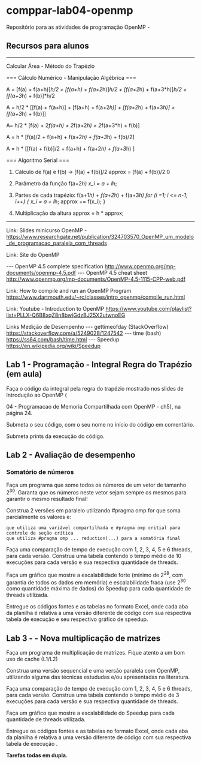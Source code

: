 # comppar-lab04-openmp
Repositório para as atividades de programação OpenMP - 

## Recursos para alunos

----------------------------------------------------------------------
Calcular Área - Método do Trapézio 

=== Cálculo Numérico - Manipulação Algébrica ===

A = [f(a) + f(a+h)]*h/2 + [f(a+h) + f(a+2*h)]*h/2 + [f(a+2*h) + f(a+3*h)]*h/2 + [f(a+3*h) + f(b)]*h/2

A = h/2 * [[f(a) + f(a+h)] + [f(a+h) + f(a+2*h)] + [f(a+2*h) + f(a+3*h)] + [f(a+3*h) + f(b)]]

A= h/2 * [f(a) + 2*f(a+h) + 2*f(a+2*h) + 2*f(a+3*h) + f(b)]

A = h * [f(a)/2 + f(a+h) + f(a+2*h) + f(a+3*h) + f(b)/2]

A = h * [[f(a) + f(b)]/2 + f(a+h) + f(a+2*h) + f(a+3*h) ]


=== Algoritmo Serial ===

1) Cálculo de f(a) e f(b) -> [f(a) + f(b)]/2
approx = (f(a) + f(b))/2.0

2) Parâmetro da função f(a+2*h)
x_i = a + i*h;

3) Partes de cada trapézio: f(a+1*h) + f(a+2*h) + f(a+3*h)
for (i =1; i <= n-1; i++) {
   x_i = a + i*h;
   approx += f(x_i);
}

4) Multiplicação da altura
approx = h * approx;

--------------------------------------------------------------------------


Link: Slides minicurso OpenMP - https://www.researchgate.net/publication/324703570_OpenMP_um_modelo_de_programacao_paralela_com_threads

Link: Site do OpenMP

 --- OpenMP 4.5 complete specification   http://www.openmp.org/mp-documents/openmp-4.5.pdf
 --- OpenMP 4.5 cheat sheet    http://www.openmp.org/mp-documents/OpenMP-4.5-1115-CPP-web.pdf
 
Link: How to compile and run an OpenMP Program    https://www.dartmouth.edu/~rc/classes/intro_openmp/compile_run.html

Link: Youtube - Introduction to OpenMP     https://www.youtube.com/playlist?list=PLLX-Q6B8xqZ8n8bwjGdzBJ25X2utwnoEG

Links Medição de Desempenho
  --- gettimeofday (StackOverflow)      https://stackoverflow.com/a/5249028/1247542
  --- time (bash)      https://ss64.com/bash/time.html
  --- Speedup           https://en.wikipedia.org/wiki/Speedup
  



## Lab 1 - Programação - Integral Regra do Trapézio (em aula)

Faça o código da integral pela regra do trapézio mostrado nos slides de Introdução ao OpenMP (

04 - Programacao de Memoria Compartilhada com OpenMP - ch5), na página 24.

Submeta o seu código, com o seu nome no início do código em comentário.

Submeta prints da execução do código.


## Lab 2 - Avaliação de desempenho

### Somatório de números

Faça um programa que some todos os números de um vetor de tamanho 2<sup>30</sup>. Garanta que os números neste vetor sejam sempre os mesmos para garantir o mesmo resultado final!

Construa 2 versões em paralelo utilizando #pragma omp for que soma parcialmente os valores e:

    que utiliza uma variável compartilhada e #pragma omp critial para controle de seção crítica
    que utiliza #pragma omp ... reduction(...) para a somatória final

Faça uma comparação de tempo de execução com 1, 2, 3, 4, 5 e 6 threads, para cada versão. Construa uma tabela contendo o tempo médio de 10 execuções para cada versão e sua respectiva quantidade de threads.

Faça um gráfico que mostre a escalabilidade forte (mínimo de 2<sup>28</sup>, com garantia de todos os dados em memória) e escalabilidade fraca (use 2<sup>30</sup> como quantidade máxima de dados) do Speedup para cada quantidade de threads utilizada.

Entregue os códigos fontes e as tabelas no formato Excel, onde cada aba da planilha é relativa a uma versão diferente de código com sua respectiva tabela de execução e seu respectivo gráfico de speedup.

## Lab 3 -  - Nova multiplicação de matrizes

Faça um programa de multiplicação de matrizes. Fique atento a um bom uso de cache (L1/L2)

Construa uma versão sequencial e uma versão paralela com OpenMP, utilizando alguma das técnicas estududas e/ou apresentadas na literatura.

Faça uma comparação de tempo de execução com 1, 2, 3, 4, 5 e 6 threads, para cada versão. Construa uma tabela contendo o tempo médio de 3 execuções para cada versão e sua respectiva quantidade de threads.

Faça um gráfico que mostre a escalabilidade do Speedup para cada quantidade de threads utilizada.

Entregue os códigos fontes e as tabelas no formato Excel, onde cada aba da planilha é relativa a uma versão diferente de código com sua respectiva tabela de execução .

**Tarefas todas em dupla.**

